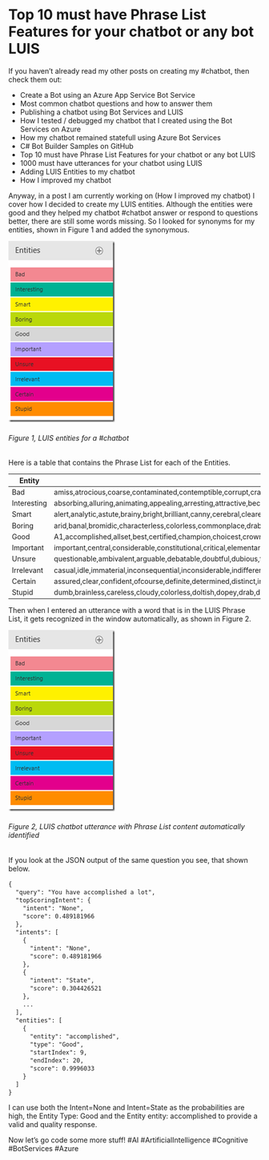 # Top 10 must have Phrase List Features for your chatbot or any bot LUIS

If you haven’t already read my other posts on creating my #chatbot, then check them out:

+ Create a Bot using an Azure App Service Bot Service
+ Most common chatbot questions and how to answer them
+ Publishing a chatbot using Bot Services and LUIS
+ How I tested / debugged my chatbot that I created using the Bot Services on Azure
+ How my chatbot remained statefull using Azure Bot Services
+ C# Bot Builder Samples on GitHub
+ Top 10 must have Phrase List Features for your chatbot or any bot LUIS
+ 1000 must have utterances for your chatbot using LUIS
+ Adding LUIS Entities to my chatbot
+ How I improved my chatbot

Anyway, in a post I am currently working on (How I improved my chatbot) I cover how I decided to create my LUIS entities.  Although the entities were good and they helped my chatbot #chatbot answer or respond to questions better, there are still some words missing.  So I looked for synonyms for my entities, shown in Figure 1 and added the synonymous.

![LUIS entities for a #chatbot][FIGURE1]

###### Figure 1, LUIS entities for a #chatbot

Here is a table that contains the Phrase List for each of the Entities.

| Entity	| Phrases |
| ------- | ------- |
| Bad	| amiss,atrocious,coarse,contaminated,contemptible,corrupt,crappy,cruddy,crummy,defective,deficient,deplorable, depraved,disagreeable,dismal,dissatisfactory,evil,execrable,faulty,foul,ghastly,grungy,harmful,heinous,icky, improper,infamous,inferior,injurious,junky,lousy,nasty,nefarious,off,poor,quality,putrid,rotten,scandalous,sinful,sinister,snide,spoiled,substandard,tainted,thepits,uncouth,wicked |
| Interesting	| absorbing,alluring,animating,appealing,arresting,attractive,beckoning,bewitching,bright,captivating,challenging,consuming,covetable,curious,enchanting,engaging,entertaining,enthralling,enticing,exciting,fascinating,fetching,inspiring,intriguing,inviting,involving,lively,mesmeric,moving,piquant,prepossessing,provocative,spellbinding,spirited,tantalizing,tempting |
| Smart	| alert,analytic,astute,brainy,bright,brilliant,canny,cerebral,cleareyed,clearsighted,clever,creative,cunning,deductive,deft,discerning,eggheaded,enlightened,exceptional,fast,genius,hardboiled,hardheaded,heady,hyperintelligent,imaginative,ingenious,inspired,intellectual,intelligent,inventive,judicious,keen,keenwitted,knowing,logical,nimble,percipient,perspicacious,pointed,prehensile,profound,quick,quickwitted,resourceful,sagacious,sage,sapient,savvy,sharp,sharpwitted,shrewd,sophisticated,supersmart,syllogistic,ultrasmart,versed,wise |
| Boring	| arid,banal,bromidic,characterless,colorless,commonplace,drab,drag,drudging,flat,hackneyed,humdrum,insipid,interminable,irksome,lame,lifeless,monotonous,motheaten,mundane,nothing,platitudinous,prosaic,repetitious,routine,shopworn,spiritless,stale,stereotyped,stodgy,tame,tedious,threadbare,tiresome,tiring,trite,unexciting,uninteresting,unvaried,vapid,wearisome,wellworn, hohum |
| Good	| A1,accomplished,allset,best,certified,champion,choicest,crowning,distinct,excellent,exceptional,exemplary,exquisite,extraordinary,fine,finest,first,firstclass,firstgrade,firstrate,fit,foremost,great,greatest,high,highquality,incomparable,invaluable,magnificent,marvelous,matchless,meritorious,notable,noted,noteworthy,outstanding,peculiar,peerless,phenomenal,piked,premium,priceless,prime,pukka,ready,remarkable,secondtonone,select,shipshape,singular,sound,star,sterling,striking,superb,superior,superlative,supreme,tiptop,topgrade,topnotch,transcendent,unique,unmatched,unprecedented,unusual,worldclass,worthy |
| Important	| important,central,considerable,constitutional,critical,elementary,eminent,especial,essential,foundational,fundamental,indispensable,inherent,intrinsic,main,necessary,needful,particular,primary,principal,required,requisite,significant,special,specific,substantial,underlying,valuable,vital |
| Unsure	| questionable,ambivalent,arguable,debatable,doubtful,dubious,farfetched,improbable,inconclusive,indecisive,indefinite,irresolute,moot,noncommittal,onthefence,open,problematic,suspicious,uncertain,unconvinced,undecided,unproven,unresolved,unsure |
| Irrelevant	| casual,idle,immaterial,inconsequential,inconsiderable,indifferent,insignificant,insubstantial,invalid,light,little,lowranking,meaningless,minor,negligible,nonessential,nugatory,ofnoaccount,ofnoconsequence,paltry,petty,picayune,secondrate,superficial,trifling,trivial,unimportant,unnecessary,useless,worthless,irrelevant,beside |
| Certain	| assured,clear,confident,ofcourse,definite,determined,distinct,inescapable,inevitable,byallmeans,obvious,positive,proved,righton,safebet,sure,unavoidable,undoubted,without,fail |
| Stupid	| dumb,brainless,careless,cloudy,colorless,doltish,dopey,drab,dull,dullwitted,humdrum,idiotic,illadvised,illconceived,illconsidered,illfounded,illjudged,illogical,imbecilic,implausible,inane,lackluster,mindless,moronic,muddled,nonsensical,obtuse,pointless,senseless,shortsighted,silly,simple,simpleminded,slow,stodgy,stupid,trivial,uninspired,unintelligent,unreasonable,unthinking,witless |

Then when I entered an utterance with a word that is in the LUIS Phrase List, it gets recognized in the window automatically, as shown in Figure 2.

![LUIS chatbot utterance with Phrase List content automatically identified][FIGURE2]
###### Figure 2, LUIS chatbot utterance with Phrase List content automatically identified

If you look at the JSON output of the same question you see, that shown below.

```
{
  "query": "You have accomplished a lot",
  "topScoringIntent": {
    "intent": "None",
    "score": 0.489181966
  },
  "intents": [
    {
      "intent": "None",
      "score": 0.489181966
    },
    {
      "intent": "State",
      "score": 0.304426521
    },
    ...
  ],
  "entities": [
    {
      "entity": "accomplished",
      "type": "Good",
      "startIndex": 9,
      "endIndex": 20,
      "score": 0.9996033
    }
  ]
}
```

I can use both the Intent=None and Intent=State as the probabilities are high, the Entity Type: Good and the Entity entity: accomplished to provide a valid and quality response.

Now let’s go code some more stuff!  #AI #ArtificialIntelligence #Cognitive #BotServices #Azure


[FIGURE1]: ../images/2016/msdn-1038.png "Figure 1, LUIS entities for a #chatbot"
[FIGURE2]: ../images/2016/msdn-1038.png "Figure 2, LUIS chatbot utterance with Phrase List content automatically identified"

